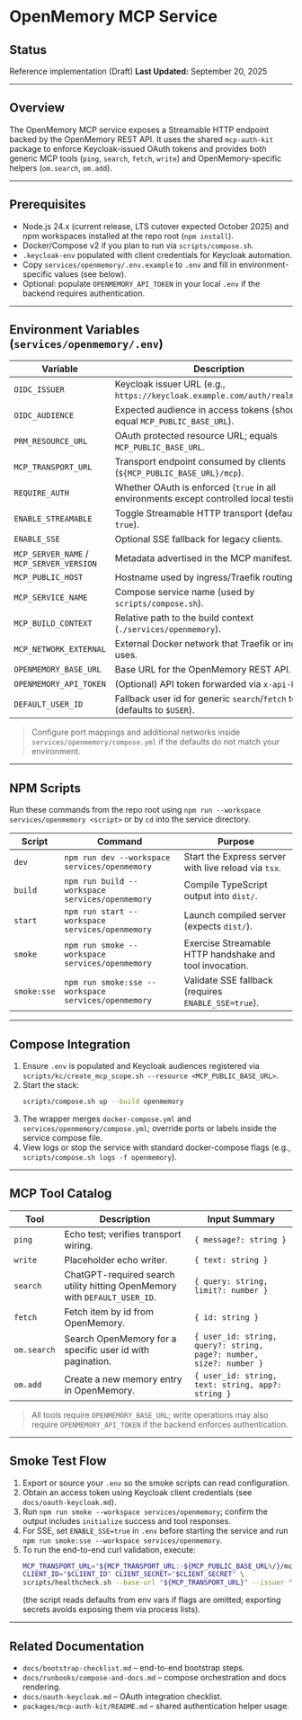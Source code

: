 # OpenMemory MCP Service

## Status

Reference implementation (Draft)
**Last Updated:** September 20, 2025

---

## Overview
The OpenMemory MCP service exposes a Streamable HTTP endpoint backed by the OpenMemory REST API. It uses the shared `mcp-auth-kit` package to enforce Keycloak-issued OAuth tokens and provides both generic MCP tools (`ping`, `search`, `fetch`, `write`) and OpenMemory-specific helpers (`om.search`, `om.add`).

---

## Prerequisites
- Node.js 24.x (current release, LTS cutover expected October 2025) and npm workspaces installed at the repo root (`npm install`).
- Docker/Compose v2 if you plan to run via `scripts/compose.sh`.
- `.keycloak-env` populated with client credentials for Keycloak automation.
- Copy `services/openmemory/.env.example` to `.env` and fill in environment-specific values (see below).
- Optional: populate `OPENMEMORY_API_TOKEN` in your local `.env` if the backend requires authentication.

---

## Environment Variables (`services/openmemory/.env`)

| Variable | Description |
| --- | --- |
| `OIDC_ISSUER` | Keycloak issuer URL (e.g., `https://keycloak.example.com/auth/realms/OMA`). |
| `OIDC_AUDIENCE` | Expected audience in access tokens (should equal `MCP_PUBLIC_BASE_URL`). |
| `PRM_RESOURCE_URL` | OAuth protected resource URL; equals `MCP_PUBLIC_BASE_URL`. |
| `MCP_TRANSPORT_URL` | Transport endpoint consumed by clients (`${MCP_PUBLIC_BASE_URL}/mcp`). |
| `REQUIRE_AUTH` | Whether OAuth is enforced (`true` in all environments except controlled local testing). |
| `ENABLE_STREAMABLE` | Toggle Streamable HTTP transport (default `true`). |
| `ENABLE_SSE` | Optional SSE fallback for legacy clients. |
| `MCP_SERVER_NAME` / `MCP_SERVER_VERSION` | Metadata advertised in the MCP manifest. |
| `MCP_PUBLIC_HOST` | Hostname used by ingress/Traefik routing rules. |
| `MCP_SERVICE_NAME` | Compose service name (used by `scripts/compose.sh`). |
| `MCP_BUILD_CONTEXT` | Relative path to the build context (`./services/openmemory`). |
| `MCP_NETWORK_EXTERNAL` | External Docker network that Traefik or ingress uses. |
| `OPENMEMORY_BASE_URL` | Base URL for the OpenMemory REST API. |
| `OPENMEMORY_API_TOKEN` | (Optional) API token forwarded via `x-api-key`. |
| `DEFAULT_USER_ID` | Fallback user id for generic `search`/`fetch` tools (defaults to `$USER`). |

> Configure port mappings and additional networks inside `services/openmemory/compose.yml` if the defaults do not match your environment.

---

## NPM Scripts

Run these commands from the repo root using `npm run --workspace services/openmemory <script>` or by `cd` into the service directory.

| Script | Command | Purpose |
| --- | --- | --- |
| `dev` | `npm run dev --workspace services/openmemory` | Start the Express server with live reload via `tsx`. |
| `build` | `npm run build --workspace services/openmemory` | Compile TypeScript output into `dist/`. |
| `start` | `npm run start --workspace services/openmemory` | Launch compiled server (expects `dist/`). |
| `smoke` | `npm run smoke --workspace services/openmemory` | Exercise Streamable HTTP handshake and tool invocation. |
| `smoke:sse` | `npm run smoke:sse --workspace services/openmemory` | Validate SSE fallback (requires `ENABLE_SSE=true`). |

---

## Compose Integration
1. Ensure `.env` is populated and Keycloak audiences registered via `scripts/kc/create_mcp_scope.sh --resource <MCP_PUBLIC_BASE_URL>`.
2. Start the stack:
   ```bash
   scripts/compose.sh up --build openmemory
   ```
3. The wrapper merges `docker-compose.yml` and `services/openmemory/compose.yml`; override ports or labels inside the service compose file.
4. View logs or stop the service with standard docker-compose flags (e.g., `scripts/compose.sh logs -f openmemory`).

---

## MCP Tool Catalog

| Tool | Description | Input Summary |
| --- | --- | --- |
| `ping` | Echo test; verifies transport wiring. | `{ message?: string }` |
| `write` | Placeholder echo writer. | `{ text: string }` |
| `search` | ChatGPT-required search utility hitting OpenMemory with `DEFAULT_USER_ID`. | `{ query: string, limit?: number }` |
| `fetch` | Fetch item by id from OpenMemory. | `{ id: string }` |
| `om.search` | Search OpenMemory for a specific user id with pagination. | `{ user_id: string, query?: string, page?: number, size?: number }` |
| `om.add` | Create a new memory entry in OpenMemory. | `{ user_id: string, text: string, app?: string }` |

> All tools require `OPENMEMORY_BASE_URL`; write operations may also require `OPENMEMORY_API_TOKEN` if the backend enforces authentication.

---

## Smoke Test Flow
1. Export or source your `.env` so the smoke scripts can read configuration.
2. Obtain an access token using Keycloak client credentials (see `docs/oauth-keycloak.md`).
3. Run `npm run smoke --workspace services/openmemory`; confirm the output includes `initialize` success and tool responses.
4. For SSE, set `ENABLE_SSE=true` in `.env` before starting the service and run `npm run smoke:sse --workspace services/openmemory`.
5. To run the end-to-end curl validation, execute:
   ```bash
   MCP_TRANSPORT_URL="${MCP_TRANSPORT_URL:-${MCP_PUBLIC_BASE_URL%/}/mcp}" \
   CLIENT_ID="$CLIENT_ID" CLIENT_SECRET="$CLIENT_SECRET" \
   scripts/healthcheck.sh --base-url "${MCP_TRANSPORT_URL}" --issuer "${OIDC_ISSUER}" --client-id "$CLIENT_ID" --sse
   ```
   (the script reads defaults from env vars if flags are omitted; exporting secrets avoids exposing them via process lists).

---

## Related Documentation
- `docs/bootstrap-checklist.md` – end-to-end bootstrap steps.
- `docs/runbooks/compose-and-docs.md` – compose orchestration and docs rendering.
- `docs/oauth-keycloak.md` – OAuth integration checklist.
- `packages/mcp-auth-kit/README.md` – shared authentication helper usage.

